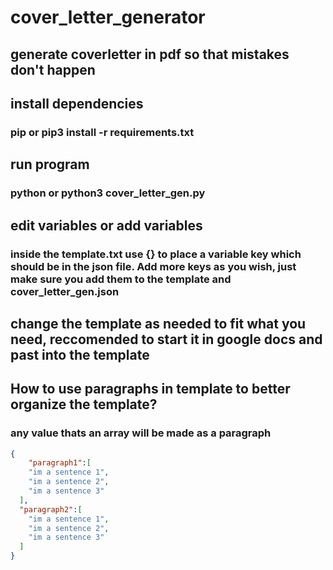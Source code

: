 # cover_letter_generator

## generate coverletter in pdf so that mistakes don't happen

## install dependencies
### pip or pip3  install -r requirements.txt

## run program
### python or python3 cover_letter_gen.py

## edit variables or add variables
### inside the template.txt use {} to place a variable key which should be in the json file. Add more keys as you wish, just make sure you add them to the template and cover_letter_gen.json

## change the template as needed to fit what you need, reccomended to start it in google docs and past into the template


## How to use paragraphs in template to better organize the template?
### any value thats an array will be made as a paragraph

```json
{
    "paragraph1":[
    "im a sentence 1",
    "im a sentence 2",
    "im a sentence 3"
  ],
  "paragraph2":[
    "im a sentence 1",
    "im a sentence 2",
    "im a sentence 3"
  ]
}

```